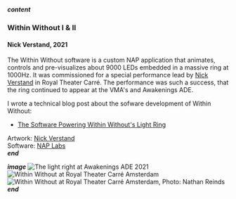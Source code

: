___content___
### Within Without I & II
#### Nick Verstand, 2021

The Within Without software is a custom NAP application that animates, controls and pre-visualizes about 9000 LEDs embedded in a massive ring at 1000Hz. It was commissioned for a special performance lead by [Nick Verstand](https://nickverstand.com) in Royal Theater Carré. The performance was such a success, that the ring continued to appear at the VMA's and Awakenings ADE.

I wrote a technical blog post about the sofware development of Within Without:  
- [The Software Powering Within Without's Light Ring](https://blog.nap-framework.tech/d5/d6f/md_articles_003_within_without)  

Artwork: [Nick Verstand](https://nickverstand.com)  
Software: [NAP Labs](https://nap-labs.tech)  
___end___

___image___
![The light right at Awakenings ADE 2021](../images/wiwo_awakenings.gif)
![Within Without at Royal Theater Carré Amsterdam](../images/wiwo_02.jpg)
![Within Without at Royal Theater Carré Amsterdam, Photo: Nathan Reinds](../images/wiwo_01.jpg)
___end___
